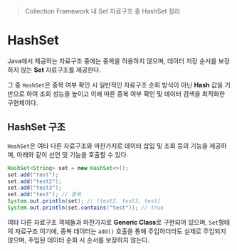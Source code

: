 > Collection Framework 내 Set 자료구조 중 HashSet 정리

# HashSet
Java에서 제공하는 자료구조 중에는 중복을 허용하지 않으며, 데이터 저장 순서를 보장하지 않는 **Set** 자료구조를 제공한다.

그 중 `HashSet`은 중복 여부 확인 시 일반적인 자료구조 순회 방식이 아닌 **Hash** 값을 기반으로 하여 조회 성능을 높이고 이에 따른 중복 여부 확인 및 데이터 검색을 최적화한 구현체이다.

## HashSet 구조
`HashSet`은 여타 다른 자료구조와 마찬가지로 데이터 삽입 및 조회 등의 기능을 제공하며, 아래와 같이 선언 및 기능을 호출할 수 있다.
```java
HashSet<String> set = new HashSet<>();  
set.add("test");  
set.add("test2");  
set.add("test3");  
set.add("test"); // 중복  
System.out.println(set); // [test2, test3, test]
System.out.println(set.contains("test")); // true
```

여타 다른 자료구조 객체들과 마찬가지로 **Generic Class**로 구현되어 있으며, `Set`형태의 자료구조 이기에, 중복 데이터는 `add()` 호출을 통해 주입하더라도 실제로 주입되지 않으며, 주입된 데이터 순회 시 순서를 보장하지 않는다. 